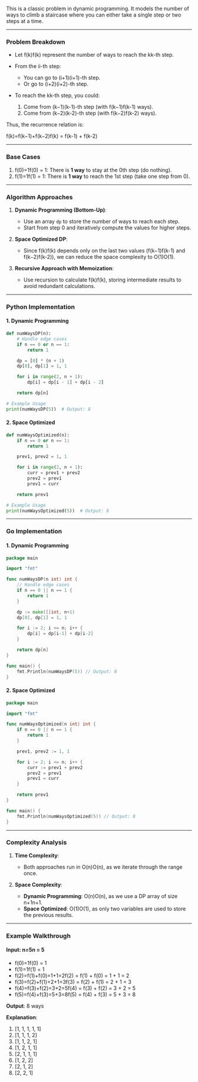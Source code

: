 This is a classic problem in dynamic programming. It models the number of ways to climb a staircase where you can either take a single step or two steps at a time.

---

### **Problem Breakdown**

- Let f(k)f(k) represent the number of ways to reach the kk-th step.
    
- From the ii-th step:
    
    - You can go to (i+1)(i+1)-th step.
    - Or go to (i+2)(i+2)-th step.
- To reach the kk-th step, you could:
    
    1. Come from (k−1)(k-1)-th step (with f(k−1)f(k-1) ways).
    2. Come from (k−2)(k-2)-th step (with f(k−2)f(k-2) ways).

Thus, the recurrence relation is:

f(k)=f(k−1)+f(k−2)f(k) = f(k-1) + f(k-2)

---

### **Base Cases**

1. f(0)=1f(0) = 1: There is **1 way** to stay at the 0th step (do nothing).
2. f(1)=1f(1) = 1: There is **1 way** to reach the 1st step (take one step from 0).

---

### **Algorithm Approaches**

1. **Dynamic Programming (Bottom-Up)**:
    
    - Use an array `dp` to store the number of ways to reach each step.
    - Start from step 0 and iteratively compute the values for higher steps.
2. **Space Optimized DP**:
    
    - Since f(k)f(k) depends only on the last two values (f(k−1)f(k-1) and f(k−2)f(k-2)), we can reduce the space complexity to O(1)O(1).
3. **Recursive Approach with Memoization**:
    
    - Use recursion to calculate f(k)f(k), storing intermediate results to avoid redundant calculations.

---

### **Python Implementation**

#### **1. Dynamic Programming**

```python
def numWaysDP(n):
    # Handle edge cases
    if n == 0 or n == 1:
        return 1

    dp = [0] * (n + 1)
    dp[0], dp[1] = 1, 1

    for i in range(2, n + 1):
        dp[i] = dp[i - 1] + dp[i - 2]

    return dp[n]

# Example Usage
print(numWaysDP(5))  # Output: 8
```

#### **2. Space Optimized**

```python
def numWaysOptimized(n):
    if n == 0 or n == 1:
        return 1

    prev1, prev2 = 1, 1

    for i in range(2, n + 1):
        curr = prev1 + prev2
        prev2 = prev1
        prev1 = curr

    return prev1

# Example Usage
print(numWaysOptimized(5))  # Output: 8
```

---

### **Go Implementation**

#### **1. Dynamic Programming**

```go
package main

import "fmt"

func numWaysDP(n int) int {
    // Handle edge cases
    if n == 0 || n == 1 {
        return 1
    }

    dp := make([]int, n+1)
    dp[0], dp[1] = 1, 1

    for i := 2; i <= n; i++ {
        dp[i] = dp[i-1] + dp[i-2]
    }

    return dp[n]
}

func main() {
    fmt.Println(numWaysDP(5)) // Output: 8
}
```

#### **2. Space Optimized**

```go
package main

import "fmt"

func numWaysOptimized(n int) int {
    if n == 0 || n == 1 {
        return 1
    }

    prev1, prev2 := 1, 1

    for i := 2; i <= n; i++ {
        curr := prev1 + prev2
        prev2 = prev1
        prev1 = curr
    }

    return prev1
}

func main() {
    fmt.Println(numWaysOptimized(5)) // Output: 8
}
```

---

### **Complexity Analysis**

1. **Time Complexity**:
    
    - Both approaches run in O(n)O(n), as we iterate through the range once.
2. **Space Complexity**:
    
    - **Dynamic Programming**: O(n)O(n), as we use a DP array of size n+1n+1.
    - **Space Optimized**: O(1)O(1), as only two variables are used to store the previous results.

---

### **Example Walkthrough**

#### Input: n=5n = 5

- f(0)=1f(0) = 1
- f(1)=1f(1) = 1
- f(2)=f(1)+f(0)=1+1=2f(2) = f(1) + f(0) = 1 + 1 = 2
- f(3)=f(2)+f(1)=2+1=3f(3) = f(2) + f(1) = 2 + 1 = 3
- f(4)=f(3)+f(2)=3+2=5f(4) = f(3) + f(2) = 3 + 2 = 5
- f(5)=f(4)+f(3)=5+3=8f(5) = f(4) + f(3) = 5 + 3 = 8

**Output**: 8 ways

**Explanation**:

1. [1, 1, 1, 1, 1]
2. [1, 1, 1, 2]
3. [1, 1, 2, 1]
4. [1, 2, 1, 1]
5. [2, 1, 1, 1]
6. [1, 2, 2]
7. [2, 1, 2]
8. [2, 2, 1]